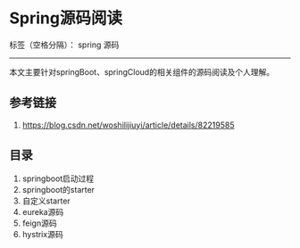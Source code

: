 ﻿# Spring源码阅读

标签（空格分隔）： spring 源码

---

本文主要针对springBoot、springCloud的相关组件的源码阅读及个人理解。

参考链接
----

 1. https://blog.csdn.net/woshilijiuyi/article/details/82219585

目录
--

 1. springboot启动过程
 2. springboot的starter
 3. 自定义starter
 4. eureka源码
 5. feign源码
 6. hystrix源码

 
